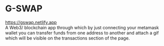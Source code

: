 # G-SWAP
https://gswap.netlify.app <br>
A Web3/ blockchain app through which by just connecting your metamask wallet you can transfer funds from one address to another and attach a gif which will be visible on the transactions section of the page.
